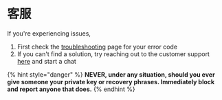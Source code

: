 # 客服



If you're experiencing issues,

1. First check the [troubleshooting](common-issue.md#issues-with-failed-canceled-orders) page for your error code
2. If you can't find a solution, try reaching out to the customer support [here](https://www.binance.com/en/support) and start a chat

{% hint style="danger" %}
**NEVER, under any situation, should you ever give someone your private key or recovery phrases. Immediately block and report anyone that does.**
{% endhint %}

